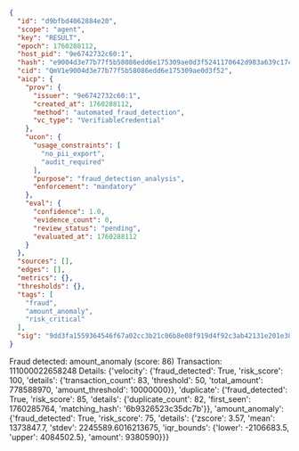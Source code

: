 ```json
{
  "id": "d9bfbd4062884e20",
  "scope": "agent",
  "key": "RESULT",
  "epoch": 1760288112,
  "host_pid": "9e6742732c60:1",
  "hash": "e9004d3e77b77f5b58086edd6e175309ae0d3f5241170642d983a639c17c7cf1",
  "cid": "QmV1e9004d3e77b77f5b58086edd6e175309ae0d3f52",
  "aicp": {
    "prov": {
      "issuer": "9e6742732c60:1",
      "created_at": 1760288112,
      "method": "automated_fraud_detection",
      "vc_type": "VerifiableCredential"
    },
    "ucon": {
      "usage_constraints": [
        "no_pii_export",
        "audit_required"
      ],
      "purpose": "fraud_detection_analysis",
      "enforcement": "mandatory"
    },
    "eval": {
      "confidence": 1.0,
      "evidence_count": 0,
      "review_status": "pending",
      "evaluated_at": 1760288112
    }
  },
  "sources": [],
  "edges": [],
  "metrics": {},
  "thresholds": {},
  "tags": [
    "fraud",
    "amount_anomaly",
    "risk_critical"
  ],
  "sig": "9dd3fa1559364546f67a02cc3b21c06b8e08f919d4f92c3ab42131e201e38fab"
}
```

Fraud detected: amount_anomaly (score: 86)
Transaction: 111000022658248
Details: {'velocity': {'fraud_detected': True, 'risk_score': 100, 'details': {'transaction_count': 83, 'threshold': 50, 'total_amount': 778588970, 'amount_threshold': 10000000}}, 'duplicate': {'fraud_detected': True, 'risk_score': 85, 'details': {'duplicate_count': 82, 'first_seen': 1760285764, 'matching_hash': '6b9326523c35dc7b'}}, 'amount_anomaly': {'fraud_detected': True, 'risk_score': 75, 'details': {'zscore': 3.57, 'mean': 1373847.7, 'stdev': 2245589.6016213675, 'iqr_bounds': {'lower': -2106683.5, 'upper': 4084502.5}, 'amount': 9380590}}}